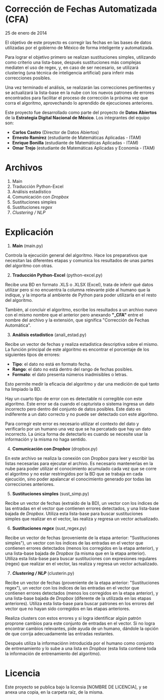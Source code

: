 # Corrección de Fechas Automatizada (CFA)

25 de enero de 2014

El objetivo de este proyecto es corregir las fechas en las bases de datos utilizadas por el gobierno de México de forma inteligente y automatizada.

Para lograr el objetivo primero se realizan sustituciones simples, utilizando como criterio una lista-base, después sustituciones más complejas mediaten el uso de regex, y, en caso de ser necesario, se utilizará clustering (una técnica de inteligencia artificial) para inferir más correcciones posibles.

Una vez terminado el análisis, se realizarán las correcciones pertinentes y se actualizará la lista-base en la nube con los nuevos patrones de errores encontrados para facilitar el proceso de corrección la próxima vez que corra el algoritmo, aprovechando lo aprendido de ejecuciones anteriores.

Este proyecto fue desarrollado como parte del proyecto de **Datos Abiertos** de la **Estrategia Digital Nacional de México**. Los integrantes del equipo son:

- **Carlos Castro** (Director de Datos Abiertos)
- **Ernesto Ramírez** (estudiante de Matemáticas Aplicadas - ITAM)
- **Enrique Bonilla** (estudiante de Matemáticas Aplicadas - ITAM)
- **Omar Trejo** (estudiante de Matemáticas Aplicadas y Economía - ITAM)

# Archivos

1. Main
2. Traducción Python-Excel
3. Análisis estadístico
4. Comunicación con _Dropbox_
5. Sustituciones simples
6. Sustituciones _regex_
7. _Clustering / NLP_


# Explicación

1. **Main** (main.py)

 Controla la ejecución general del algoritmo. Hace los preparativos que necesitan las diferentes etapas y comunica los resultados de unas partes del algoritmo con otras.

2. **Traducción Python-Excel** (python-excel.py)

 Recibe una BD en formato .XLS o .XLSX (Excel), trata de inferir qué datos utilizar pero si no encuentra la columna relevante pide al humano que la indique, y la importa al ambiente de Python para poder utilizarla en el resto del algoritmo.

 También, al concluir el algoritmo, escribe los resultados a un archivo nuevo con el mismo nombre que el anterior pero anexando **"_CFA"** entre el nombre del archivo y la extensión, que significa "Corrección de Fechas Automática".

3. **Análisis estadístico** (anali_estad.py)

 Recibe un vector de fechas y realiza estadística descriptiva sobre el mismo. La función principal de este algoritmo es encontrar el porcentaje de los siguientes tipos de errores:

 - **Tipo**: el dato no está en formato fecha.
 - **Rango**: el dato no está dentro del rango de fechas posibles.
 - **Formato**: el dato presenta números inadmisibles o letras.

 Esto permite medir la eficacia del algoritmo y dar una medición de qué tanto ha limpiado la BD.

 Hay un cuarto tipo de error con es detectable ni corregible con este algoritmo. Este error se da cuando el capturista o sistema ingresa un dato incorrecto pero dentro del conjunto de datos posibles. Este dato es indiferente a un dato correcto y no puede ser detectado con este algoritmo.

 Para corregir este error es necesario utilizar el contexto del dato y verificarlo por un humano una vez que se ha percatado que hay un dato incorrecto. La única forma de detectarlo es cuando se necesite usar la información y la misma no haga sentido.

4. **Comunicación con _Dropbox_** (dropbox.py)

 En este archivo se realiza la conexión con _Dropbox_ para leer y escribir las listas necesarias para ejecutar el archivo. Es necesario mantenerlas en la nube para poder utilizar el conocimiento acumulado cada vez que se corre el algoritmo y no estar restringidos por la BD que se trabaja en cada ejecución, sino poder apalancar el conocimiento generado por todas las correcciones anteriores.

5. **Sustituciones simples** (sust_simp.py)

 Recibe un vector de fechas (extraído de la BD), un vector con los índices de las entradas en el vector que contienen errores detectados, y una lista-base bajada de _Dropbox_. Utiliza esta lista-base para buscar sustituciones simples que realizar en el vector, las realiza y regresa un vector actualizado.

6. **Sustituciones _regex_** (sust_regex.py)

 Recibe un vector de fechas (proveniente de la etapa anterior: "Sustituciones simples"), un vector con los índices de las entradas en el vector que contienen errores detectados (menos los corregidos en la etapa anterior), y una lista-base bajada de _Dropbox_ (la misma que en la etapa anterior). Utiliza esta lista-base para buscar sustituciones con expresiones regulares (regex) que realizar en el vector, las realiza y regresa un vector actualizado.

7. **_Clustering / NLP_** (clusterin.py)

 Recibe un vector de fechas (proveniente de la etapa anterior: "Sustituciones regex"), un vector con los índices de las entradas en el vector que contienen errores detectados (menos los corregidos en la etapa anterior), y una lista-base bajada de _Dropbox_ (diferente de la utilizada en las etapas anteriores). Utiliza esta lista-base para buscar patrones en los errores del vector que no hayan sido corregidos en las etapas anteriores.

 Realiza clusters con estos errores y si logra identificar algún patrón proprone cambios para este conjunto de entradas en el vector. Si no logra encontrar cambios relevantes, pide ayuda de un humano, dándole la opción de que corrija adecuadamente las entradas restantes.

 Después utiliza la informaciónn introducida por el humano como conjunto de entrenamiento y lo sube a una lista en _Dropbox_ (esta lista contiene toda la información de entrenamiento del algoritmo).

# Licencia

Este proyecto se publica bajo la licensia [NOMBRE DE LICENCIA], y se anexa una copia, en la carpeta raíz, de la misma.
